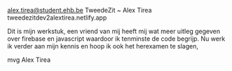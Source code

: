 alex.tirea@student.ehb.be
TweedeZit ~ Alex Tirea
tweedezitdev2alextirea.netlify.app

Dit is mijn werkstuk, een vriend van mij heeft mij wat meer uitleg gegeven over firebase en javascript waardoor ik tenminste de code begrijp.
Nu werk ik verder aan mijn kennis en hoop ik ook het herexamen te slagen, 

mvg
Alex Tirea
